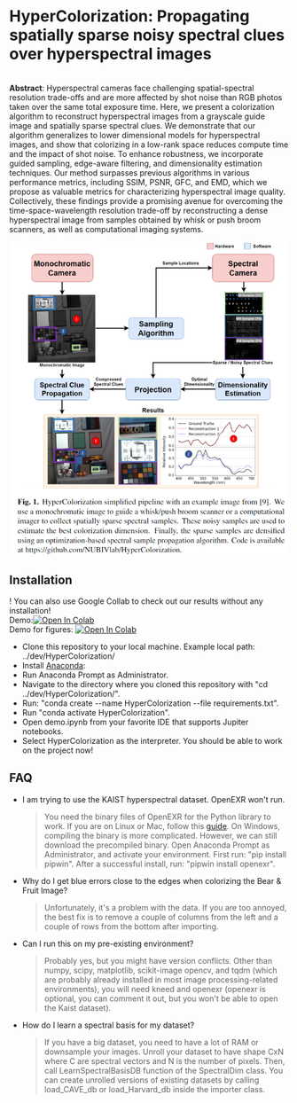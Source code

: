 <h1> HyperColorization: Propagating spatially sparse noisy spectral clues over hyperspectral images </h1><br>
<b>Abstract</b>: Hyperspectral cameras face challenging spatial-spectral resolution trade-offs and are more affected by shot noise than RGB photos taken over the same total exposure time. Here, we present a colorization algorithm to reconstruct hyperspectral images from a grayscale guide image and spatially sparse spectral clues. We demonstrate that our algorithm generalizes to lower dimensional models for hyperspectral images, and show that colorizing in a low-rank space reduces compute time and the impact of shot noise. To enhance robustness, we incorporate guided sampling, edge-aware filtering, and dimensionality estimation techniques. Our method surpasses previous algorithms in various performance metrics, including SSIM, PSNR, GFC, and EMD, which we propose as valuable metrics for characterizing hyperspectral image quality. Collectively, these findings provide a promising avenue for overcoming the time-space-wavelength resolution trade-off by reconstructing a dense hyperspectral image from samples obtained by whisk or push broom scanners, as well as computational imaging systems. 
<p align="center">
  <img src="ui/F1.png">
</p>
<h2>Installation </h2>
! You can also use <dtrong>Google Collab</strong> to check out our results without any installation! <br>
  Demo:<a href="https://colab.research.google.com/github/NUBIVlab/HyperColorization/blob/master/demo.ipynb" target="_parent"><img src="https://colab.research.google.com/assets/colab-badge.svg" alt="Open In Colab"/></a><br>
  Demo for figures: <a href="https://colab.research.google.com/github/NUBIVlab/HyperColorization/blob/master/demo_for_figures.ipynb" target="_parent"><img src="https://colab.research.google.com/assets/colab-badge.svg" alt="Open In Colab"/></a><br>
  
* Clone this repository to your local machine. Example local path: ../dev/HyperColorization/
* Install [Anaconda]( https://www.anaconda.com/):
* Run Anaconda Prompt as Administrator.
* Navigate to the directory where you cloned this repository with "cd ../dev/HyperColorization/".
* Run: "conda create --name HyperColorization --file requirements.txt".
* Run "conda activate HyperColorization".<br>
* Open demo.ipynb from your favorite IDE that supports Jupiter notebooks.<br>
* Select HyperColorization as the interpreter. You should be able to work on the project now!<br>

<h2> FAQ </h2>

* I am trying to use the KAIST hyperspectral dataset. OpenEXR won't run.
  > You need the binary files of OpenEXR for the Python library to work. If you are on Linux or Mac, follow this [guide](https://openexr.com/en/latest/install.html). On Windows, compiling the binary is more complicated. However, we can still download the precompiled binary. Open Anaconda Prompt as Administrator, and activate your environment. First run: "pip install pipwin". After a successful install, run: "pipwin install openexr".

* Why do I get blue errors close to the edges when colorizing the Bear & Fruit Image?
  > Unfortunately, it's a problem with the data. If you are too annoyed, the best fix is to remove a couple of columns from the left and a couple of rows from the bottom after importing.

* Can I run this on my pre-existing environment?
  > Probably yes, but you might have version conflicts. Other than numpy, scipy, matplotlib, scikit-image opencv, and tqdm (which are probably already installed in most image processing-related environments), you will need kneed and openexr (openexr is optional, you can comment it out, but you won't be able to open the Kaist dataset).

* How do I learn a spectral basis for my dataset?
  > If you have a big dataset, you need to have a lot of RAM or downsample your images. Unroll your dataset to have shape CxN where C are spectral vectors and N is the number of pixels. Then, call LearnSpectralBasisDB function of the SpectralDim class. You can create unrolled versions of existing datasets by calling load_CAVE_db or load_Harvard_db inside the importer class.
  
